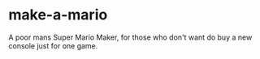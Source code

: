 # make-a-mario
A poor mans Super Mario Maker, for those who don't want do buy a new console just for one game.
